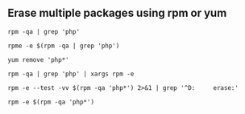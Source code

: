 ## Erase multiple packages using rpm or yum

    rpm -qa | grep 'php'
    
    rpme -e $(rpm -qa | grep 'php')
    
    yum remove 'php*'
    
    rpm -qa | grep 'php' | xargs rpm -e
    
    rpm -e --test -vv $(rpm -qa 'php*') 2>&1 | grep '^D:     erase:'
    
    rpm -e $(rpm -qa 'php*')